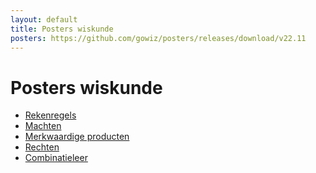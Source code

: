 ```yaml
---
layout: default
title: Posters wiskunde
posters: https://github.com/gowiz/posters/releases/download/v22.11
---
```


Posters wiskunde
==================

* [Rekenregels]({{page.posters}}/Rekenregels.pdf)
* [Machten]({{page.posters}}/Machten.pdf)
* [Merkwaardige producten]({{page.posters}}/MerkwaardigeProducten.pdf)
* [Rechten]({{page.posters}}/Rechten.pdf)
* [Combinatieleer]({{page.posters}}/Combinatieleer.pdf)



